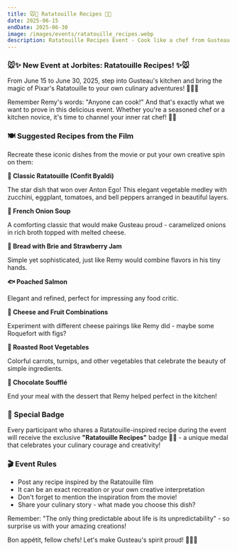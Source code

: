 ```yaml
---
title: 🐭🍅 Ratatouille Recipes 🍅🐭
date: 2025-06-15
endDate: 2025-06-30
image: /images/events/ratatouille_recipes.webp
description: Ratatouille Recipes Event - Cook like a chef from Gusteau's kitchen!
---
```


### 🐭✨ New Event at Jorbites: Ratatouille Recipes! ✨🐭

From June 15 to June 30, 2025, step into Gusteau's kitchen and bring the magic of Pixar's Ratatouille to your own culinary adventures! 🏰👨‍🍳

Remember Remy's words: "Anyone can cook!" And that's exactly what we want to prove in this delicious event. Whether you're a seasoned chef or a kitchen novice, it's time to channel your inner rat chef! 🐀🍳

### 🍽️ Suggested Recipes from the Film

Recreate these iconic dishes from the movie or put your own creative spin on them:

**🍅 Classic Ratatouille (Confit Byaldi)**

The star dish that won over Anton Ego! This elegant vegetable medley with zucchini, eggplant, tomatoes, and bell peppers arranged in beautiful layers.

**🧅 French Onion Soup**

A comforting classic that would make Gusteau proud - caramelized onions in rich broth topped with melted cheese.

**🥖 Bread with Brie and Strawberry Jam**

Simple yet sophisticated, just like Remy would combine flavors in his tiny hands.

**🐟 Poached Salmon**

Elegant and refined, perfect for impressing any food critic.

**🍇 Cheese and Fruit Combinations**

Experiment with different cheese pairings like Remy did - maybe some Roquefort with figs?

**🥕 Roasted Root Vegetables**

Colorful carrots, turnips, and other vegetables that celebrate the beauty of simple ingredients.

**🍫 Chocolate Soufflé**

End your meal with the dessert that Remy helped perfect in the kitchen!

### 🏅 Special Badge

Every participant who shares a Ratatouille-inspired recipe during the event will receive the exclusive **"Ratatouille Recipes"** badge 🏅🐭 - a unique medal that celebrates your culinary courage and creativity!

### 🎬 Event Rules

- Post any recipe inspired by the Ratatouille film
- It can be an exact recreation or your own creative interpretation
- Don't forget to mention the inspiration from the movie!
- Share your culinary story - what made you choose this dish?

Remember: "The only thing predictable about life is its unpredictability" - so surprise us with your amazing creations!

Bon appétit, fellow chefs! Let's make Gusteau's spirit proud! 👨‍🍳✨

